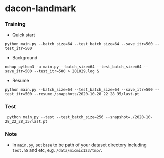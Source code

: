 # dacon-landmark


### Training
- Quick start

`` python main.py --batch_size=64 --test_batch_size=64 --save_itr=500 --test_itr=500 
``

- Background

`` nohup python3 -u main.py --batch_size=64 --test_batch_size=64 --save_itr=500 --test_itr=500 > 201029.log & 
``

- Resume

`` python main.py --batch_size=64 --test_batch_size=64 --save_itr=500 --test_itr=500 --resume./snapshots/2020-10-28_22_28_35/last.pt
``

### Test
`` python main.py --test --test_batch_size=256 --snapshot=./2020-10-28_22_28_35/last.pt``

### Note
- In `main.py`, set `base` to be path of your dataset directory including `test.h5` and etc, e.g. `/data/micmic123/tmp/`.